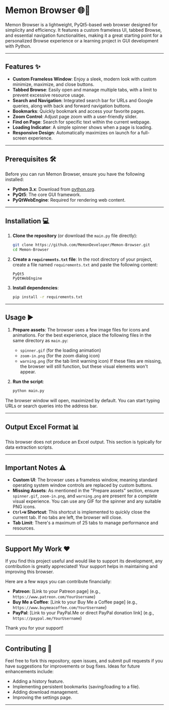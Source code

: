 # Memon Browser 🌐🚀

Memon Browser is a lightweight, PyQt5-based web browser designed for simplicity and efficiency. It features a custom frameless UI, tabbed Browse, and essential navigation functionalities, making it a great starting point for a personalized Browse experience or a learning project in GUI development with Python.

-----

## Features ✨

  * **Custom Frameless Window**: Enjoy a sleek, modern look with custom minimize, maximize, and close buttons.
  * **Tabbed Browse**: Easily open and manage multiple tabs, with a limit to prevent excessive resource usage.
  * **Search and Navigation**: Integrated search bar for URLs and Google queries, along with back and forward navigation buttons.
  * **Bookmarks**: Quickly bookmark and access your favorite pages.
  * **Zoom Control**: Adjust page zoom with a user-friendly slider.
  * **Find on Page**: Search for specific text within the current webpage.
  * **Loading Indicator**: A simple spinner shows when a page is loading.
  * **Responsive Design**: Automatically maximizes on launch for a full-screen experience.

-----

## Prerequisites 🛠️

Before you can run Memon Browser, ensure you have the following installed:

  * **Python 3.x**: Download from [python.org](https://www.python.org/downloads/).
  * **PyQt5**: The core GUI framework.
  * **PyQtWebEngine**: Required for rendering web content.

-----

## Installation 💻

1.  **Clone the repository** (or download the `main.py` file directly):
    ```bash
    git clone https://github.com/MemonDeveloper/Memon-Browser.git
    cd Memon-Browser
    ```
2.  **Create a `requirements.txt` file**: In the root directory of your project, create a file named `requirements.txt` and paste the following content:
    ```
    PyQt5
    PyQtWebEngine
    ```
3.  **Install dependencies**:
    ```bash
    pip install -r requirements.txt
    ```

-----

## Usage ▶️

1.  **Prepare assets**: The browser uses a few image files for icons and animations. For the best experience, place the following files in the same directory as `main.py`:

      * `spinner.gif` (for the loading animation)
      * `zoom-in.png` (for the zoom dialog icon)
      * `warning.png` (for the tab limit warning icon)
        If these files are missing, the browser will still function, but these visual elements won't appear.

2.  **Run the script**:

    ```bash
    python main.py
    ```

The browser window will open, maximized by default. You can start typing URLs or search queries into the address bar.

-----

## Output Excel Format 📊

This browser does not produce an Excel output. This section is typically for data extraction scripts.

-----

## Important Notes ⚠️

  * **Custom UI**: The browser uses a frameless window, meaning standard operating system window controls are replaced by custom buttons.
  * **Missing Assets**: As mentioned in the "Prepare assets" section, ensure `spinner.gif`, `zoom-in.png`, and `warning.png` are present for a complete visual experience. You can use any GIF for the spinner and any suitable PNG icons.
  * **`Ctrl+W` Shortcut**: This shortcut is implemented to quickly close the current tab. If no tabs are left, the browser will close.
  * **Tab Limit**: There's a maximum of 25 tabs to manage performance and resources.

-----

## Support My Work ❤️

If you find this project useful and would like to support its development, any contribution is greatly appreciated\! Your support helps in maintaining and improving this browser.

Here are a few ways you can contribute financially:

  * **Patreon**: [Link to your Patreon page] (e.g., `https://www.patreon.com/YourUsername`)
  * **Buy Me a Coffee**: [Link to your Buy Me a Coffee page] (e.g., `https://www.buymeacoffee.com/YourUsername`)
  * **PayPal**: [Link to your PayPal.Me or direct PayPal donation link] (e.g., `https://paypal.me/YourUsername`)

Thank you for your support\!

-----

## Contributing 🤝

Feel free to fork this repository, open issues, and submit pull requests if you have suggestions for improvements or bug fixes. Ideas for future enhancements include:

  * Adding a history feature.
  * Implementing persistent bookmarks (saving/loading to a file).
  * Adding download management.
  * Improving the settings page.

-----
